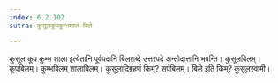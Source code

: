 ```yaml
---
index: 6.2.102
sutra: कुसूलकूपकुम्भशालं बिले

---
```

कुसूल कूप कुम्भ शाला इत्येतानि पूर्वपदानि बिलशब्दे उत्तरपदे अन्तोदात्तानि भवन्ति। कुसूलबिलम्। कूपबिलम्। कुम्भबिलम् शालाबिलम्। कुसूलादिग्रहणं किम्? सर्पबिलम्। बिले इति किम्? कुसूलस्वामी।
